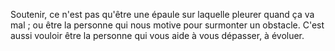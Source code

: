Soutenir, ce n'est pas qu'être une épaule sur laquelle pleurer quand ça va mal ; ou être la personne qui nous motive pour surmonter un obstacle. C'est aussi vouloir être la personne qui vous aide à vous dépasser, à évoluer.
